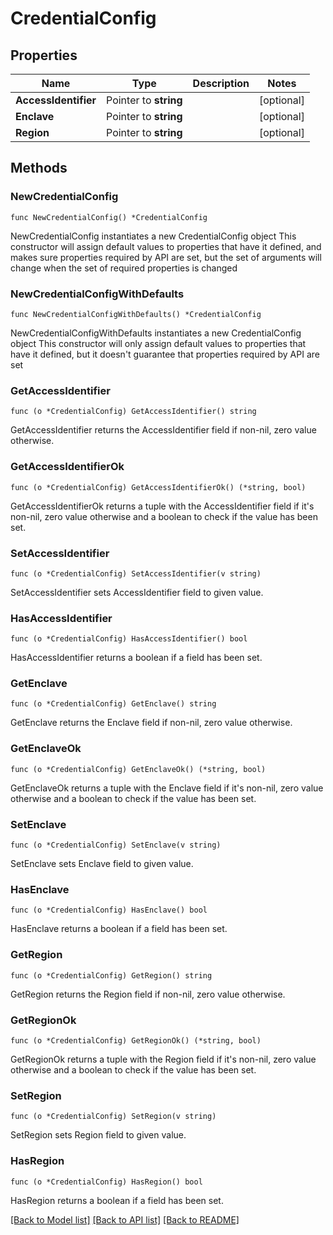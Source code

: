 # CredentialConfig

## Properties

Name | Type | Description | Notes
------------ | ------------- | ------------- | -------------
**AccessIdentifier** | Pointer to **string** |  | [optional] 
**Enclave** | Pointer to **string** |  | [optional] 
**Region** | Pointer to **string** |  | [optional] 

## Methods

### NewCredentialConfig

`func NewCredentialConfig() *CredentialConfig`

NewCredentialConfig instantiates a new CredentialConfig object
This constructor will assign default values to properties that have it defined,
and makes sure properties required by API are set, but the set of arguments
will change when the set of required properties is changed

### NewCredentialConfigWithDefaults

`func NewCredentialConfigWithDefaults() *CredentialConfig`

NewCredentialConfigWithDefaults instantiates a new CredentialConfig object
This constructor will only assign default values to properties that have it defined,
but it doesn't guarantee that properties required by API are set

### GetAccessIdentifier

`func (o *CredentialConfig) GetAccessIdentifier() string`

GetAccessIdentifier returns the AccessIdentifier field if non-nil, zero value otherwise.

### GetAccessIdentifierOk

`func (o *CredentialConfig) GetAccessIdentifierOk() (*string, bool)`

GetAccessIdentifierOk returns a tuple with the AccessIdentifier field if it's non-nil, zero value otherwise
and a boolean to check if the value has been set.

### SetAccessIdentifier

`func (o *CredentialConfig) SetAccessIdentifier(v string)`

SetAccessIdentifier sets AccessIdentifier field to given value.

### HasAccessIdentifier

`func (o *CredentialConfig) HasAccessIdentifier() bool`

HasAccessIdentifier returns a boolean if a field has been set.

### GetEnclave

`func (o *CredentialConfig) GetEnclave() string`

GetEnclave returns the Enclave field if non-nil, zero value otherwise.

### GetEnclaveOk

`func (o *CredentialConfig) GetEnclaveOk() (*string, bool)`

GetEnclaveOk returns a tuple with the Enclave field if it's non-nil, zero value otherwise
and a boolean to check if the value has been set.

### SetEnclave

`func (o *CredentialConfig) SetEnclave(v string)`

SetEnclave sets Enclave field to given value.

### HasEnclave

`func (o *CredentialConfig) HasEnclave() bool`

HasEnclave returns a boolean if a field has been set.

### GetRegion

`func (o *CredentialConfig) GetRegion() string`

GetRegion returns the Region field if non-nil, zero value otherwise.

### GetRegionOk

`func (o *CredentialConfig) GetRegionOk() (*string, bool)`

GetRegionOk returns a tuple with the Region field if it's non-nil, zero value otherwise
and a boolean to check if the value has been set.

### SetRegion

`func (o *CredentialConfig) SetRegion(v string)`

SetRegion sets Region field to given value.

### HasRegion

`func (o *CredentialConfig) HasRegion() bool`

HasRegion returns a boolean if a field has been set.


[[Back to Model list]](../README.md#documentation-for-models) [[Back to API list]](../README.md#documentation-for-api-endpoints) [[Back to README]](../README.md)


